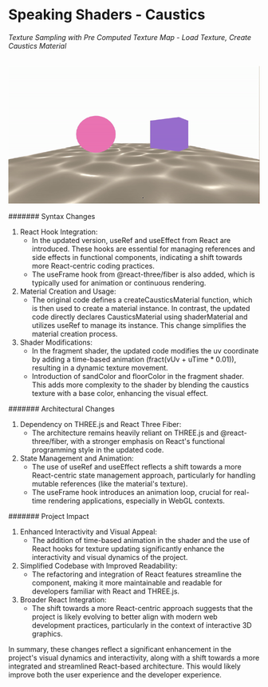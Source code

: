 # Speaking Shaders - Caustics

###### Texture Sampling with Pre Computed Texture Map - Load Texture, Create Caustics Material
![](/public/documentation/2023-12-15-1_compressed.gif)

####### Syntax Changes
1. React Hook Integration:
    - In the updated version, useRef and useEffect from React are introduced. These hooks are essential for managing references and side effects in functional components, indicating a shift towards more React-centric coding practices.
    - The useFrame hook from @react-three/fiber is also added, which is typically used for animation or continuous rendering.
2. Material Creation and Usage:
    - The original code defines a createCausticsMaterial function, which is then used to create a material instance. In contrast, the updated code directly declares CausticsMaterial using shaderMaterial and utilizes useRef to manage its instance. This change simplifies the material creation process.
3. Shader Modifications:
    - In the fragment shader, the updated code modifies the uv coordinate by adding a time-based animation (fract(vUv + uTime * 0.01)), resulting in a dynamic texture movement.
    - Introduction of sandColor and floorColor in the fragment shader. This adds more complexity to the shader by blending the caustics texture with a base color, enhancing the visual effect.

####### Architectural Changes
1. Dependency on THREE.js and React Three Fiber:
    - The architecture remains heavily reliant on THREE.js and @react-three/fiber, with a stronger emphasis on React's functional programming style in the updated code.
2. State Management and Animation:
    - The use of useRef and useEffect reflects a shift towards a more React-centric state management approach, particularly for handling mutable references (like the material's texture).
    - The useFrame hook introduces an animation loop, crucial for real-time rendering applications, especially in WebGL contexts.

####### Project Impact
1. Enhanced Interactivity and Visual Appeal:
    - The addition of time-based animation in the shader and the use of React hooks for texture updating significantly enhance the interactivity and visual dynamics of the project.
2. Simplified Codebase with Improved Readability:
    - The refactoring and integration of React features streamline the component, making it more maintainable and readable for developers familiar with React and THREE.js.
3. Broader React Integration:
    - The shift towards a more React-centric approach suggests that the project is likely evolving to better align with modern web development practices, particularly in the context of interactive 3D graphics.

In summary, these changes reflect a significant enhancement in the project's visual dynamics and interactivity, along with a shift towards a more integrated and streamlined React-based architecture. This would likely improve both the user experience and the developer experience.